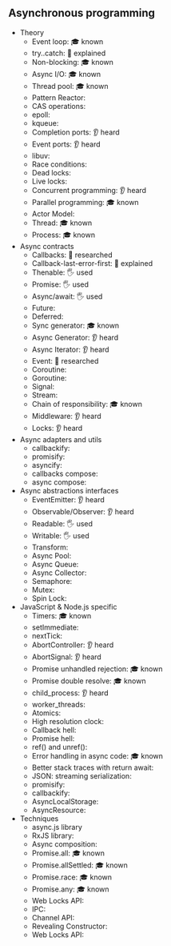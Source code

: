 ## Asynchronous programming

- Theory
  - Event loop: 🎓 known
  - try..catch: 🙋 explained
  - Non-blocking: 🎓 known
  - Async I/O: 🎓 known
  - Thread pool: 🎓 known
  - Pattern Reactor: 
  - CAS operations: 
  - epoll: 
  - kqueue: 
  - Completion ports: 👂 heard
  - Event ports: 👂 heard
  - libuv: 
  - Race conditions: 
  - Dead locks: 
  - Live locks: 
  - Concurrent programming: 👂 heard
  - Parallel programming: 🎓 known
  - Actor Model: 
  - Thread: 🎓 known
  - Process: 🎓 known
- Async contracts
  - Callbacks: 🔬 researched
  - Callback-last-error-first: 🙋 explained
  - Thenable: 🖐️ used
  - Promise: 🖐️ used
  - Async/await: 🖐️ used
  - Future: 
  - Deferred: 
  - Sync generator: 🎓 known
  - Async Generator: 👂 heard
  - Async Iterator: 👂 heard
  - Event: 🔬 researched
  - Coroutine: 
  - Goroutine: 
  - Signal: 
  - Stream: 
  - Chain of responsibility: 🎓 known
  - Middleware: 👂 heard
  - Locks: 👂 heard
- Async adapters and utils
  - callbackify: 
  - promisify: 
  - asyncify: 
  - callbacks compose: 
  - async compose: 
- Async abstractions interfaces
  - EventEmitter: 👂 heard
  - Observable/Observer:  👂 heard
  - Readable: 🖐️ used
  - Writable: 🖐️ used
  - Transform: 
  - Async Pool: 
  - Async Queue: 
  - Async Collector: 
  - Semaphore: 
  - Mutex: 
  - Spin Lock: 
- JavaScript & Node.js specific
  - Timers: 🎓 known
  - setImmediate: 
  - nextTick: 
  - AbortController: 👂 heard
  - AbortSignal: 👂 heard
  - Promise unhandled rejection: 🎓 known
  - Promise double resolve: 🎓 known
  - child_process: 👂 heard
  - worker_threads: 
  - Atomics: 
  - High resolution clock: 
  - Callback hell: 
  - Promise hell: 
  - ref() and unref(): 
  - Error handling in async code: 🎓 known
  - Better stack traces with return await: 
  - JSON: streaming serialization: 
  - promisify: 
  - callbackify: 
  - AsyncLocalStorage: 
  - AsyncResource: 
- Techniques
  - async.js library
  - RxJS library: 
  - Async composition: 
  - Promise.all: 🎓 known
  - Promise.allSettled: 🎓 known
  - Promise.race: 🎓 known
  - Promise.any: 🎓 known
  - Web Locks API: 
  - IPC: 
  - Channel API: 
  - Revealing Constructor: 
  - Web Locks API: 
